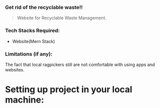 
### Get rid of the recyclable waste!!

> Website for Recyclable Waste Management.

### Tech Stacks Required:

- Website(Mern Stack)

### Limitations (if any):

The fact that local ragpickers still are not comfortable with using apps and websites.

# Setting up project in your local machine:
